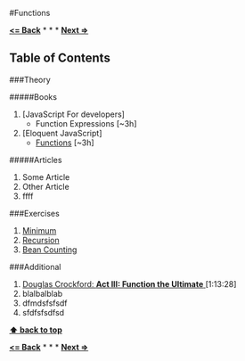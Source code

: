#Functions

**[<= Back](../01-program-structure/program-structure.md)**		*	*	*	**[Next =>](../03-data-structures/data-structures.md)**

## Table of Contents

###Theory

#####Books

1. [JavaScript For developers]
    * Function Expressions    [~3h]
1. [Eloquent JavaScript]
    * [Functions](http://eloquentjavascript.net/03_functions.html)  [~3h]

#####Articles

1. Some Article
1. Other Article
1. ffff

###Exercises

1. [Minimum](http://eloquentjavascript.net/03_functions.html#h_XTmO7z7MPq)
1. [Recursion](http://eloquentjavascript.net//03_functions.html#p_iDq2OgBOGw)
1. [Bean Counting](http://eloquentjavascript.net/03_functions.html#h_XTmO7z7MPq)

###Additional

1. [Douglas Crockford: **Act III: Function the Ultimate** ](https://www.youtube.com/watch?v=ya4UHuXNygM)[1:13:28]
1. blalbalblab
1. dfmdsfsfsdf
1. sfdfsfsdfsd

**[⬆ back to top](#table-of-contents)**

**[<= Back](../01-program-structure/program-structure.md)**		*	*	*	**[Next =>](../03-data-structures/data-structures.md)**





